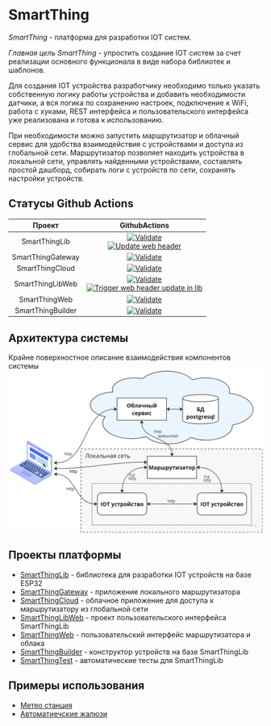 # SmartThing
_SmartThing_ - платформа для разработки IOT систем.


_Главная цель SmartThing_ - упростить создание IOT систем за счет реализации основного функционала в виде набора библиотек и шаблонов. 


Для создания IOT устройства разработчику необходимо только указать собственную логику работы устройства и добавить необходимости датчики, а вся логика по сохранению настроек, подключение к WiFi, работа с хуками, REST интерфейса и пользовательского интерфейса уже реализована и готова к использованию.


При необходимости можно запустить маршрутизатор и облачный сервис для удобства взаимодействия с устройствами и доступа из глобальной сети. Маршрутизатор позволяет находить устройства в локальной сети, управлять найденными устройствами, составлять простой дашборд, собирать логи с устройств по сети, сохранять настройки устройств.

## Статусы Github Actions

| Проект             | GithubActions |
|:--------------------:|:---------------:|
| SmartThingLib    |[![Validate](https://github.com/PavelProjects/SmartThingLib/actions/workflows/ci-cd.yml/badge.svg)](https://github.com/PavelProjects/SmartThingLib/actions/workflows/ci-cd.yml)</br>[![Update web header](https://github.com/PavelProjects/SmartThingLib/actions/workflows/update-web.yml/badge.svg)](https://github.com/PavelProjects/SmartThingLib/actions/workflows/update-web.yml)|
|SmartThingGateway|[![Validate](https://github.com/PavelProjects/SmartThingGateway/actions/workflows/maven.yml/badge.svg)](https://github.com/PavelProjects/SmartThingGateway/actions/workflows/maven.yml)|
|SmartThingCloud|[![Validate](https://github.com/PavelProjects/SmartThingCloud/actions/workflows/maven.yml/badge.svg)](https://github.com/PavelProjects/SmartThingCloud/actions/workflows/maven.yml)|
|SmartThingLibWeb|[![Validate](https://github.com/PavelProjects/SmartThingLibWeb/actions/workflows/validate.yml/badge.svg)](https://github.com/PavelProjects/SmartThingLibWeb/actions/workflows/validate.yml)</br>[![Trigger web header update in lib](https://github.com/PavelProjects/SmartThingLibWeb/actions/workflows/dispatch-update.yml/badge.svg)](https://github.com/PavelProjects/SmartThingLibWeb/actions/workflows/dispatch-update.yml)|
|SmartThingWeb|[![Validate](https://github.com/PavelProjects/SmartThingWeb/actions/workflows/node.js.yml/badge.svg)](https://github.com/PavelProjects/SmartThingWeb/actions/workflows/node.js.yml)|
|SmartThingBuilder|[![Validate](https://github.com/PavelProjects/SmartThingBuilder/actions/workflows/node.js.yml/badge.svg)](https://github.com/PavelProjects/SmartThingBuilder/actions/workflows/node.js.yml)|


## Архитектура системы
Крайне поверхностное описание взаимодействия компонентов системы
![](https://github.com/PavelProjects/SmartThingProject/blob/main/smt_arch2.jpg?raw=true)

## Проекты платформы
- [SmartThingLib](https://github.com/PavelProjects/SmartThingLib) - библиотека для разработки IOT устройств на базе ESP32
- [SmartThingGateway](https://github.com/PavelProjects/SmartThingGateway) - приложение локального маршрутизатора
- [SmartThingCloud](https://github.com/PavelProjects/SmartThingCloud) - облачное приложение для доступа к маршрутизатору из глобальной сети
- [SmartThingLibWeb](https://github.com/PavelProjects/SmartThingLibWeb) - проект пользовательского интерфейса SmartThingLib
- [SmartThingWeb](https://github.com/PavelProjects/SmartThingWeb) - пользовательский интерфейс маршрутизатора и облака
- [SmartThingBuilder](https://github.com/PavelProjects/SmartThingBuilder) - конструктор устройств на базе SmartThingLib
- [SmartThingTest](https://github.com/PavelProjects/SmartThingTest) - автоматические тесты для SmartThingLib

## Примеры использования
- [Метео станция](https://github.com/PavelProjects/meteo_station)
- [Автоматиечские жалюзи](https://github.com/PavelProjects/SmarThingtLouver)
